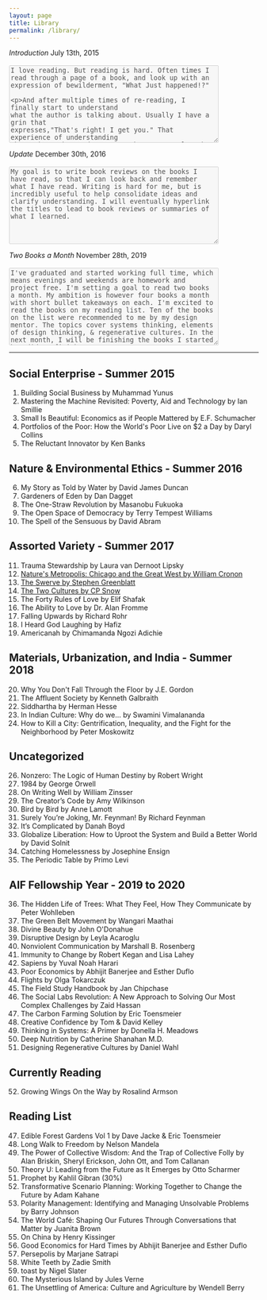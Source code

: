 ```yaml
---
layout: page
title: Library
permalink: /library/
---
```

<p><em>Introduction</em> July 13th, 2015<br/>
            <br/>
            <textarea rows="10" cols="50" disabled>
I love reading. But reading is hard. Often times I read through a page of a book, and look up with an expression of bewilderment, "What Just happened!?"

And after multiple times of re-reading, I finally start to understand what the author is talking about. Usually I have a grin that expresses,"That's right! I get you." That experience of understanding where the author and I are on the same wavelength makes reading one my favorite activities to do.

I want to make a reading list of all the books I have read in my spare time starting from 2015 to document the knowledge I learned. I am by no means a good writer nor one of those smart readers who gets everything in one go. I'm really the opposite: slow to understand and can not for the life of me express my thoughts clearly. But I think life is about learning and growing on your weaknesses. So please don't take my thoughts so truthfully! I am forever in a process of changing my thoughts and beliefs for the better so always, if you ever notice something wrong with my thoughts, please correct me.

This blog is mainly for myself, but if you come across any one of these books and you've read them, I would be ecstatic to talk about them with you! Talking with others about the unknown and new ideas is one of my favorite things to do.
            </textarea></p>

<p><em>Update</em> December 30th, 2016<br/>
            <br/>
            <textarea rows="10" cols="50" disabled>
My goal is to write book reviews on the books I have read, so that I can look back and remember what I have read. Writing is hard for me, but is incredibly useful to help consolidate ideas and clarify understanding. I will eventually hyperlink the titles to lead to book reviews or summaries of what I learned.
            </textarea></p>

<p><em>Two Books a Month</em> November 28th, 2019<br/>
            <br/>
            <textarea rows="10" cols="50" disabled>
I've graduated and started working full time, which means evenings and weekends are homework and project free. I'm setting a goal to read two books a month. My ambition is however four books a month with short bullet takeaways on each. I'm excited to read the books on my reading list. Ten of the books on the list were recommended to me by my design mentor. The topics cover systems thinking, elements of design thinking, & regenerative cultures. In the next month, I will be finishing the books I started but didn't finish.
            </textarea></p>

***

## Social Enterprise - Summer 2015

1. Building Social Business by Muhammad Yunus
2. Mastering the Machine Revisited: Poverty, Aid and Technology by Ian Smillie
3. Small Is Beautiful: Economics as if People Mattered by E.F. Schumacher
4. Portfolios of the Poor: How the World's Poor Live on $2 a Day by Daryl Collins
5. The Reluctant Innovator by Ken Banks

## Nature & Environmental Ethics - Summer 2016

6. My Story as Told by Water by David James Duncan
7. Gardeners of Eden by Dan Dagget
8. The One-Straw Revolution by Masanobu Fukuoka
9. The Open Space of Democracy by Terry Tempest Williams
10. The Spell of the Sensuous by David Abram

## Assorted Variety - Summer 2017

11. Trauma Stewardship by Laura van Dernoot Lipsky
12. [Nature's Metropolis: Chicago and the Great West by William Cronon](https://dswenn.wordpress.com/natures-metropolis-chicago-and-the-great-west-by-william-cronon/)
13. [The Swerve by Stephen Greenblatt](https://dswenn.wordpress.com/the-swerve/)
14. [The Two Cultures by CP Snow](https://dswenn.wordpress.com/cpsnow/)
15. The Forty Rules of Love by Elif Shafak
16. The Ability to Love by Dr. Alan Fromme
17. Falling Upwards by Richard Rohr
18. I Heard God Laughing by Hafiz
19. Americanah by Chimamanda Ngozi Adichie

## Materials, Urbanization, and India - Summer 2018

20. Why You Don't Fall Through the Floor by J.E. Gordon
21. The Affluent Society by Kenneth Galbraith 
22. Siddhartha by Herman Hesse
23. In Indian Culture: Why do we... by Swamini Vimalananda
24. How to Kill a City: Gentrification, Inequality, and the Fight for the Neighborhood by Peter Moskowitz

## Uncategorized

26. Nonzero: The Logic of Human Destiny by Robert Wright
27. 1984 by George Orwell
28. On Writing Well by William Zinsser
29. The Creator’s Code by Amy Wilkinson
30. Bird by Bird by Anne Lamott
31. Surely You’re Joking, Mr. Feynman! By Richard Feynman
32. It’s Complicated by Danah Boyd
33. Globalize Liberation: How to Uproot the System and Build a Better World by David Solnit
34. Catching Homelessness by Josephine Ensign
35. The Periodic Table by Primo Levi

## AIF Fellowship Year - 2019 to 2020

36. The Hidden Life of Trees: What They Feel, How They Communicate by Peter Wohlleben
37. The Green Belt Movement by Wangari Maathai
38. Divine Beauty by John O'Donahue
39. Disruptive Design by Leyla Acaroglu
40. Nonviolent Communication by Marshall B. Rosenberg
41. Immunity to Change by Robert Kegan and Lisa Lahey
42. Sapiens by Yuval Noah Harari
43. Poor Economics by Abhijit Banerjee and Esther Duflo
44. Flights by Olga Tokarczuk
45. The Field Study Handbook by Jan Chipchase
46. The Social Labs Revolution: A New Approach to Solving Our Most Complex Challenges by Zaid Hassan
47. The Carbon Farming Solution by Eric Toensmeier
48. Creative Confidence by Tom & David Kelley
49. Thinking in Systems: A Primer by Donella H. Meadows
50. Deep Nutrition by Catherine Shanahan M.D.
51. Designing Regenerative Cultures by Daniel Wahl
 
## Currently Reading
52. Growing Wings On the Way by Rosalind Armson

## Reading List
47. Edible Forest Gardens Vol 1 by Dave Jacke & Eric Toensmeier
49. Long Walk to Freedom by Nelson Mandela
50. The Power of Collective Wisdom: And the Trap of Collective Folly by Alan Briskin, Sheryl Erickson, John Ott, and Tom Callanan
51. Theory U: Leading from the Future as It Emerges by Otto Scharmer
52. Prophet by Kahlil Gibran (30%)
53. Transformative Scenario Planning: Working Together to Change the Future by Adam Kahane
54. Polarity Management: Identifying and Managing Unsolvable Problems by Barry Johnson
55. The World Café: Shaping Our Futures Through Conversations that Matter by Juanita Brown
56. On China by Henry Kissinger
57. Good Economics for Hard Times by Abhijit Banerjee and Esther Duflo
58. Persepolis by Marjane Satrapi
59. White Teeth by Zadie Smith
60. toast by Nigel Slater
61. The Mysterious Island by Jules Verne
62. The Unsettling of America: Culture and Agriculture by Wendell Berry

